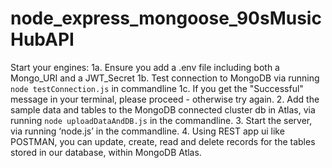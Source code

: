 # node_express_mongoose_90sMusicHubAPI

Start your engines: 
1a. Ensure you add a .env file including both a Mongo_URI and a JWT_Secret
1b. Test connection to MongoDB via running `node testConnection.js` in commandline
1c. If you get the "Successful" message in your terminal, please proceed - otherwise try again. 
2. Add the sample data and tables to the MongoDB connected cluster db in Atlas, via running `node uploadDataAndDB.js` in the commandline.
3. Start the server, via running ‘node.js’ in the commandline.
4. Using REST app ui like POSTMAN, you can update, create, read and delete records for the tables stored in our database, within MongoDB Atlas. 

